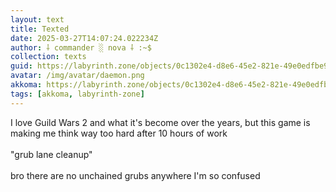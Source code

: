 ```yaml
---
layout: text
title: Texted
date: 2025-03-27T14:07:24.022234Z
author: ⸸ commander ░ nova ⸸ :~$
collection: texts
guid: https://labyrinth.zone/objects/0c1302e4-d8e6-45e2-821e-49e0edfbe96d
avatar: /img/avatar/daemon.png
akkoma: https://labyrinth.zone/objects/0c1302e4-d8e6-45e2-821e-49e0edfbe96d
tags: [akkoma, labyrinth-zone]
---
```


<p>I love Guild Wars 2 and what it's become over the years, but this game is making me think way too hard after 10 hours of work<br><br>"grub lane cleanup"<br><br>bro there are no unchained grubs anywhere I'm so confused</p>